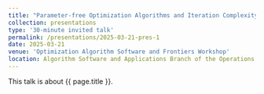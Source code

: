 ```yaml
---
title: "Parameter-free Optimization Algorithms and Iteration Complexity for Minimax Optimization Problems"
collection: presentations
type: '30-minute invited talk'
permalink: /presentations/2025-03-21-pres-1
date: 2025-03-21
venue: 'Optimization Algorithm Software and Frontiers Workshop'
location: Algorithm Software and Applications Branch of the Operations Research Society of China, Xi’an, 2025.03.21-23
---
```


This talk is about {{ page.title }}.

